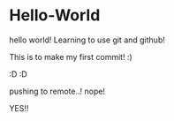 Hello-World
===========

hello world! Learning to use git and github!

This is to make my first commit! :)

:D :D

pushing to remote..!
nope!

YES!!
